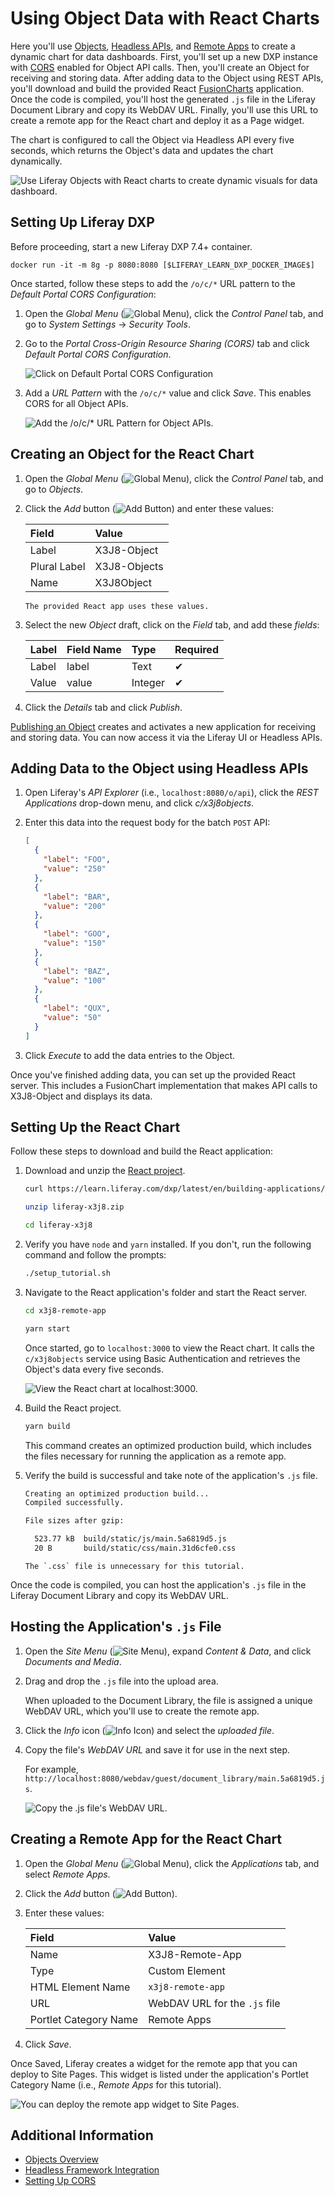 # Using Object Data with React Charts

Here you'll use [Objects](../../objects.md), [Headless APIs](../understanding-object-integrations/headless-framework-integration.md), and [Remote Apps](../../remote-apps.md) to create a dynamic chart for data dashboards. First, you'll set up a new DXP instance with [CORS](https://developer.mozilla.org/en-US/docs/Web/HTTP/CORS) enabled for Object API calls. Then, you'll create an Object for receiving and storing data. After adding data to the Object using REST APIs, you'll download and build the provided React [FusionCharts](https://www.fusioncharts.com/dev/getting-started/react/your-first-chart-using-react) application. Once the code is compiled, you'll host the generated `.js` file in the Liferay Document Library and copy its WebDAV URL. Finally, you'll use this URL to create a remote app for the React chart and deploy it as a Page widget.

The chart is configured to call the Object via Headless API every five seconds, which returns the Object's data and updates the chart dynamically.

![Use Liferay Objects with React charts to create dynamic visuals for data dashboard.](./using-object-data-with-react-charts/images/01.gif)

## Setting Up Liferay DXP

Before proceeding, start a new Liferay DXP 7.4+ container.

```docker
docker run -it -m 8g -p 8080:8080 [$LIFERAY_LEARN_DXP_DOCKER_IMAGE$]
```

Once started, follow these steps to add the `/o/c/*` URL pattern to the *Default Portal CORS Configuration*:

1. Open the *Global Menu* (![Global Menu](../../../images/icon-applications-menu.png)), click the *Control Panel* tab, and go to *System Settings* &rarr; *Security Tools*.

1. Go to the *Portal Cross-Origin Resource Sharing (CORS)* tab and click *Default Portal CORS Configuration*.

   ![Click on Default Portal CORS Configuration](./using-object-data-with-react-charts/images/02.png)

1. Add a *URL Pattern* with the `/o/c/*` value and click *Save*. This enables CORS for all Object APIs.

   ![Add the /o/c/* URL Pattern for Object APIs.](./using-object-data-with-react-charts/images/03.png)

## Creating an Object for the React Chart

1. Open the *Global Menu* (![Global Menu](../../../images/icon-applications-menu.png)), click the *Control Panel* tab, and go to *Objects*.

1. Click the *Add* button (![Add Button](../../../images/icon-add.png)) and enter these values:

   | Field | Value |
   | :--- | :--- |
   | Label | X3J8-Object |
   | Plural Label | X3J8-Objects |
   | Name | X3J8Object |

   ```{note}
   The provided React app uses these values.
   ```

1. Select the new *Object* draft, click on the *Field* tab, and add these *fields*:

   | Label | Field Name | Type | Required |
   | :--- | :--- | :--- | :--- |
   | Label | label | Text | &#10004; |
   | Value | value | Integer | &#10004; |

1. Click the *Details* tab and click *Publish*.

[Publishing an Object](../creating-and-managing-objects/creating-objects.md#publishing-object-drafts) creates and activates a new application for receiving and storing data. You can now access it via the Liferay UI or Headless APIs.

## Adding Data to the Object using Headless APIs

1. Open Liferay's *API Explorer* (i.e., `localhost:8080/o/api`), click the *REST Applications* drop-down menu, and click *c/x3j8objects*.

1. Enter this data into the request body for the batch `POST` API:

   ```json
   [
     {
       "label": "FOO",
       "value": "250"
     },
     {
       "label": "BAR",
       "value": "200"
     },
     {
       "label": "GOO",
       "value": "150"
     },
     {
       "label": "BAZ",
       "value": "100"
     },
     {
       "label": "QUX",
       "value": "50"
     }
   ]
   ```

1. Click *Execute* to add the data entries to the Object.

Once you've finished adding data, you can set up the provided React server. This includes a FusionChart implementation that makes API calls to X3J8-Object and displays its data.

## Setting Up the React Chart

Follow these steps to download and build the React application:

1. Download and unzip the [React project](./liferay-x3j8.zip).

   ```bash
   curl https://learn.liferay.com/dxp/latest/en/building-applications/objects/objects-tutorials/liferay-x3j8.zip -O
   ```

   ```bash
   unzip liferay-x3j8.zip
   ```

   ```bash
   cd liferay-x3j8
   ```

1. Verify you have `node` and `yarn` installed. If you don't, run the following command and follow the prompts:

   ```bash
   ./setup_tutorial.sh
   ```

1. Navigate to the React application's folder and start the React server.

   ```bash
   cd x3j8-remote-app
   ```
   
   ```bash
   yarn start
   ```

   Once started, go to `localhost:3000` to view the React chart. It calls the `c/x3j8objects` service using Basic Authentication and retrieves the Object's data every five seconds.

   ![View the React chart at localhost:3000.](./using-object-data-with-react-charts/images/04.png)

1. Build the React project.

   ```bash
   yarn build
   ```

   This command creates an optimized production build, which includes the files necessary for running the application as a remote app.

1. Verify the build is successful and take note of the application's `.js` file.

   ```bash
   Creating an optimized production build...
   Compiled successfully.

   File sizes after gzip:

     523.77 kB  build/static/js/main.5a6819d5.js
     20 B       build/static/css/main.31d6cfe0.css
   ```

   ```{note}
   The `.css` file is unnecessary for this tutorial.
   ```

Once the code is compiled, you can host the application's `.js` file in the Liferay Document Library and copy its WebDAV URL.

## Hosting the Application's `.js` File

1. Open the *Site Menu* (![Site Menu](../../../images/icon-product-menu.png)), expand *Content & Data*, and click *Documents and Media*.

1. Drag and drop the `.js` file into the upload area.

   When uploaded to the Document Library, the file is assigned a unique WebDAV URL, which you'll use to create the remote app.

1. Click the *Info* icon (![Info Icon](../../../images/icon-information.png)) and select the *uploaded file*.

1. Copy the file's *WebDAV URL* and save it for use in the next step.

   For example, `http://localhost:8080/webdav/guest/document_library/main.5a6819d5.js`.

   ![Copy the .js file's WebDAV URL.](./using-object-data-with-react-charts/images/05.png)

## Creating a Remote App for the React Chart

1. Open the *Global Menu* (![Global Menu](../../../images/icon-applications-menu.png)), click the *Applications* tab, and select *Remote Apps*.

1. Click the *Add* button (![Add Button](../../../images/icon-add.png)).

1. Enter these values:

   | Field | Value |
   | :--- | :--- |
   | Name | X3J8-Remote-App |
   | Type | Custom Element |
   | HTML Element Name | `x3j8-remote-app` |
   | URL | WebDAV URL for the `.js` file |
   | Portlet Category Name | Remote Apps |

1. Click *Save*.

Once Saved, Liferay creates a widget for the remote app that you can deploy to Site Pages. This widget is listed under the application's Portlet Category Name (i.e., *Remote Apps* for this tutorial).

![You can deploy the remote app widget to Site Pages.](./using-object-data-with-react-charts/images/06.png)

## Additional Information

* [Objects Overview](../../objects.md)
* [Headless Framework Integration](../understanding-object-integrations/headless-framework-integration.md)
* [Setting Up CORS](../../../installation-and-upgrades/securing-liferay/securing-web-services/setting-up-cors.md)
